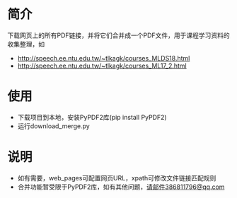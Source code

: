 # 简介
下载网页上的所有PDF链接，并将它们合并成一个PDF文件，用于课程学习资料的收集整理，如
- http://speech.ee.ntu.edu.tw/~tlkagk/courses_MLDS18.html
- http://speech.ee.ntu.edu.tw/~tlkagk/courses_ML17_2.html


# 使用
- 下载项目到本地，安装PyPDF2库(pip install PyPDF2)
- 运行download_merge.py


# 说明
- 如有需要，web_pages可配置网页URL，xpath可修改文件链接匹配规则
- 合并功能暂受限于PyPDF2库，如有其他问题，请邮件386811796@qq.com
